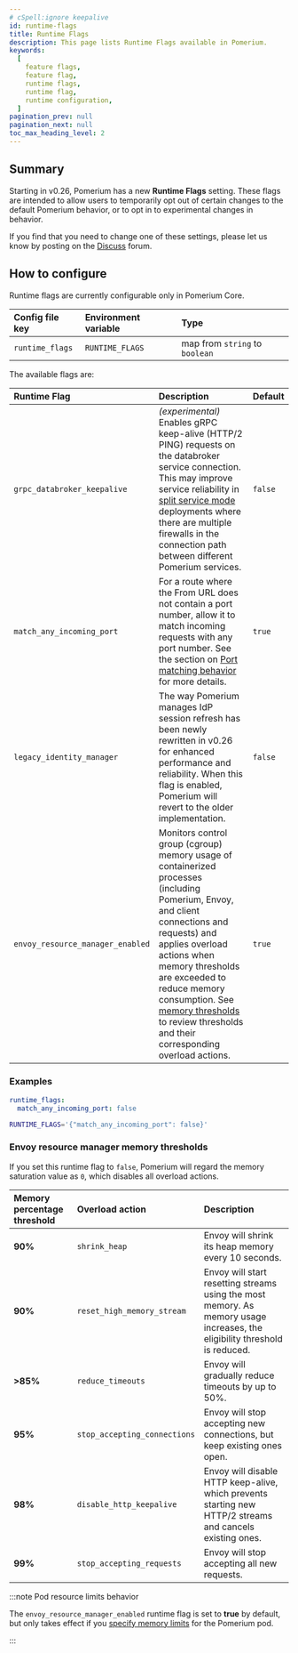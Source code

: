 ```yaml
---
# cSpell:ignore keepalive
id: runtime-flags
title: Runtime Flags
description: This page lists Runtime Flags available in Pomerium.
keywords:
  [
    feature flags,
    feature flag,
    runtime flags,
    runtime flag,
    runtime configuration,
  ]
pagination_prev: null
pagination_next: null
toc_max_heading_level: 2
---
```


## Summary

Starting in v0.26, Pomerium has a new **Runtime Flags** setting. These flags are intended to allow users to temporarily opt out of certain changes to the default Pomerium behavior, or to opt in to experimental changes in behavior.

If you find that you need to change one of these settings, please let us know by posting on the [Discuss](https://discuss.pomerium.com/) forum.

## How to configure

Runtime flags are currently configurable only in Pomerium Core.

| **Config file key** | **Environment variable** | **Type** |
| :-- | :-- | :-- |
| `runtime_flags` | `RUNTIME_FLAGS` | map from `string` to `boolean` |

The available flags are:

| Runtime Flag | Description | Default |
| :-- | :-- | :-- |
| `grpc_databroker_keepalive` | _(experimental)_ Enables gRPC keep-alive (HTTP/2 PING) requests on the databroker service connection. This may improve service reliability in [split service mode](/docs/capabilities/high-availability#service-mode) deployments where there are multiple firewalls in the connection path between different Pomerium services. | `false` |
| `match_any_incoming_port` | For a route where the From URL does not contain a port number, allow it to match incoming requests with any port number. See the section on [Port matching behavior](/docs/reference/routes/from#port-matching-behavior) for more details. | `true` |
| `legacy_identity_manager` | The way Pomerium manages IdP session refresh has been newly rewritten in v0.26 for enhanced performance and reliability. When this flag is enabled, Pomerium will revert to the older implementation. | `false` |
| `envoy_resource_manager_enabled` | Monitors control group (cgroup) memory usage of containerized processes (including Pomerium, Envoy, and client connections and requests) and applies overload actions when memory thresholds are exceeded to reduce memory consumption. See [memory thresholds](#envoy-resource-manager-memory-thresholds) to review thresholds and their corresponding overload actions. | `true` |

### Examples

```yaml
runtime_flags:
  match_any_incoming_port: false
```

```bash
RUNTIME_FLAGS='{"match_any_incoming_port": false}'
```

### Envoy resource manager memory thresholds

If you set this runtime flag to `false`, Pomerium will regard the memory saturation value as `0`, which disables all overload actions.

| **Memory percentage threshold** | **Overload action** | **Description** |
| :-- | :-- | :-- |
| **90%** | `shrink_heap` | Envoy will shrink its heap memory every 10 seconds. |
| **90%** | `reset_high_memory_stream` | Envoy will start resetting streams using the most memory. As memory usage increases, the eligibility threshold is reduced. |
| **>85%** | `reduce_timeouts` | Envoy will gradually reduce timeouts by up to 50%. |
| **95%** | `stop_accepting_connections` | Envoy will stop accepting new connections, but keep existing ones open. |
| **98%** | `disable_http_keepalive` | Envoy will disable HTTP keep-alive, which prevents starting new HTTP/2 streams and cancels existing ones. |
| **99%** | `stop_accepting_requests` | Envoy will stop accepting all new requests. |

:::note Pod resource limits behavior

The `envoy_resource_manager_enabled` runtime flag is set to **true** by default, but only takes effect if you [specify memory limits](https://kubernetes.io/docs/concepts/configuration/manage-resources-containers/) for the Pomerium pod.

:::
